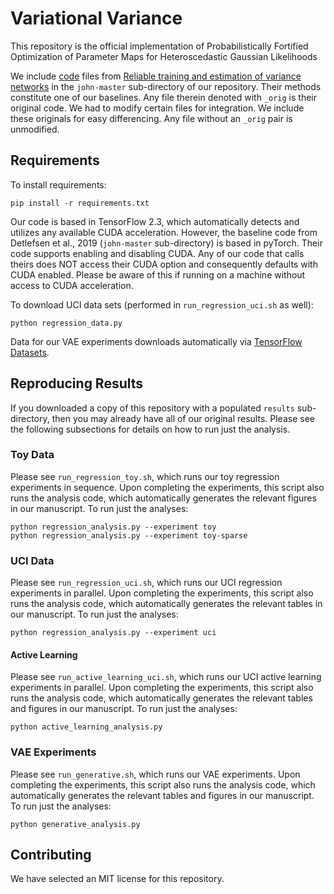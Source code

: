 # Variational Variance

This repository is the official implementation of
Probabilistically Fortified Optimization of Parameter Maps for Heteroscedastic Gaussian Likelihoods 

We include [code](https://github.com/SkafteNicki/john) files from
[Reliable training and estimation of variance networks](https://arxiv.org/abs/1906.03260)
in the `john-master` sub-directory of our repository. Their methods constitute one of our baselines.
Any file therein denoted with `_orig` is their original code. We had to modify certain files for integration.
We include these originals for easy differencing. Any file without an `_orig` pair is unmodified.

## Requirements

To install requirements:
```setup
pip install -r requirements.txt
```

Our code is based in TensorFlow 2.3, which automatically detects and utilizes any available CUDA acceleration.
However, the baseline code from Detlefsen et al., 2019 (`john-master` sub-directory) is based in pyTorch.
Their code supports enabling and disabling CUDA.
Any of our code that calls theirs does NOT access their CUDA option and consequently defaults with CUDA enabled.
Please be aware of this if running on a machine without access to CUDA acceleration.

To download UCI data sets (performed in `run_regression_uci.sh` as well):
```setup
python regression_data.py
```

Data for our VAE experiments downloads automatically via [TensorFlow Datasets](https://www.tensorflow.org/datasets).

## Reproducing Results
If you downloaded a copy of this repository with a populated `results` sub-directory, then you may already
have all of our original results. Please see the following subsections for details on how to run just the analysis.

### Toy Data
Please see `run_regression_toy.sh`, which runs our toy regression experiments in sequence.
Upon completing the experiments,  this script also runs the analysis code, which automatically
generates the relevant figures in our manuscript.
To run just the analyses:
```
python regression_analysis.py --experiment toy
python regression_analysis.py --experiment toy-sparse
```

### UCI Data
Please see `run_regression_uci.sh`, which runs our UCI regression experiments in parallel.
Upon completing the experiments, this script also runs the analysis code, which automatically
generates the relevant tables in our manuscript.
To run just the analyses:
```
python regression_analysis.py --experiment uci
```

#### Active Learning
Please see `run_active_learning_uci.sh`, which runs our UCI active learning experiments in parallel.
Upon completing the experiments, this script also runs the analysis code, which automatically
generates the relevant tables and figures in our manuscript.
To run just the analyses:
```
python active_learning_analysis.py
```

### VAE Experiments
Please see `run_generative.sh`, which runs our VAE experiments.
Upon completing the experiments, this script also runs the analysis  code, which automatically
generates the relevant tables and figures in our manuscript.
To run just the analyses:
```
python generative_analysis.py
```

## Contributing

We have selected an MIT license for this repository.
